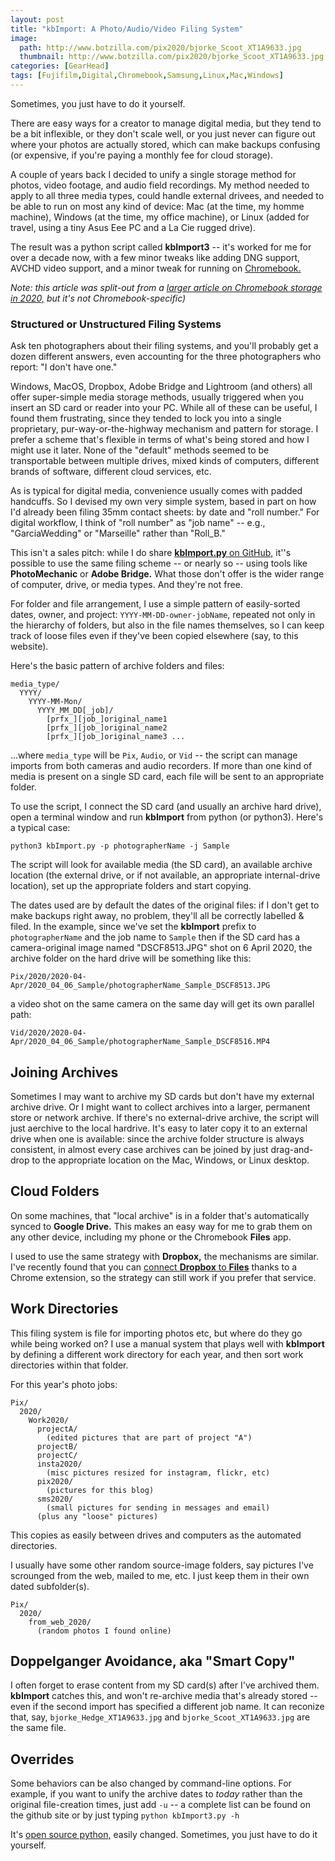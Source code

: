 ```yaml
---
layout: post
title: "kbImport: A Photo/Audio/Video Filing System"
image:
  path: http://www.botzilla.com/pix2020/bjorke_Scoot_XT1A9633.jpg
  thumbnail: http://www.botzilla.com/pix2020/bjorke_Scoot_XT1A9633.jpg
categories: [GearHead]
tags: [Fujifilm,Digital,Chromebook,Samsung,Linux,Mac,Windows]
---
```


Sometimes, you just have to do it yourself.

There are easy ways for a creator to manage digital media, but they tend to be a bit inflexible, or they don't scale well, or you just never can figure out where your photos are actually stored, which can make backups confusing (or expensive, if you're paying a monthly fee for cloud storage).

A couple of years back I decided to unify a single storage method for photos, video footage, and audio field recordings. My method needed to apply to all three media types, could handle external drivees, and needed to be able to run on most any kind of device: Mac (at the time, my homme machine), Windows (at the time, my office machine), or Linux (added for travel, using a tiny Asus Eee PC and a La Cie rugged drive).

The result was a python script called **kbImport3** -- it's worked for me for over a decade now, with a few minor tweaks like adding DNG support, AVCHD video support, and a minor tweak for running on <a href="http://www.botzilla.com/gearhead/2020/04/11/Fujichrome-2020-Storage.html">Chromebook.</a>

<!--more-->

_Note: this article was split-out from a <a href="http://www.botzilla.com/gearhead/2020/04/11/Fujichrome-2020-Storage.html">larger article on Chromebook storage in 2020,</a> but it's not Chromebook-specific)_

### Structured or Unstructured Filing Systems

Ask ten photographers about their filing systems, and you'll probably get a dozen different answers, even accounting for the three photographers who report: "I don't have one."

Windows, MacOS, Dropbox, Adobe Bridge and Lightroom (and others) all offer super-simple media storage methods, usually triggered when you insert an SD card or reader into your PC. While all of these can be useful, I found them frustrating, since they tended to lock you into a single proprietary, pur-way-or-the-highway mechanism and pattern for storage. I prefer a scheme that's flexible in terms of what's being stored and how I might use it later. None of the "default" methods seemed to be transportable between multiple drives, mixed kinds of computers, different brands of software, different cloud services, etc.

As is typical for digital media, convenience usually comes with padded handcuffs. So I devised my own very simple system, based in part on how I'd already been filing 35mm contact sheets: by date and "roll number." For digital workflow, I think of "roll number" as "job name" -- e.g., "GarciaWedding" or "Marseille" rather than "Roll_B."

This isn't a sales pitch: while I do share <a href="https://github.com/joker-b/kbImport">**kbImport.py** on GitHub,</a> it''s possible to use the same filing scheme -- or nearly so -- using tools like **PhotoMechanic** or **Adobe Bridge.** What those don't offer is the wider range of computer, drive, or media types. And they're not free.

For folder and file arrangement, I use a simple pattern of easily-sorted dates, owner, and project: `YYYY-MM-DD-owner-jobName`, repeated not only in the hierarchy of folders, but also in the file names themselves, so I can keep track of loose files even if they've been copied elsewhere (say, to this website).

Here's the basic pattern of archive folders and files:

```
media_type/
  YYYY/
    YYYY-MM-Mon/
      YYYY_MM_DD[_job]/
        [prfx_][job_]original_name1
        [prfx_][job_]original_name2
        [prfx_][job_]original_name3 ...
```

...where `media_type` will be `Pix`, `Audio`, or `Vid` -- the script can manage imports from both cameras and audio recorders. If more than one kind of media is present on a single SD card, each file will be sent to an appropriate folder.

To use the script, I connect the SD card (and usually an archive hard drive), open a terminal window and run **kbImport** from python (or python3). Here's a typical case:

`python3 kbImport.py -p photographerName -j Sample`

The script will look for available media (the SD card), an available archive location (the external drive, or if not available, an appropriate internal-drive location), set up the appropriate folders and start copying.

The dates used are by default the dates of the original files: if I don't get to make backups right away, no problem, they'll all be correctly labelled & filed. In the example, since we've set the **kbImport** prefix to `photographerName` and the job name to `Sample` then if the SD card has a camera-original image named "DSCF8513.JPG" shot on 6 April 2020, the archive folder on the hard drive will be something like this:

`Pix/2020/2020-04-Apr/2020_04_06_Sample/photographerName_Sample_DSCF8513.JPG`

a video shot on the same camera on the same day will get its own parallel path:

`Vid/2020/2020-04-Apr/2020_04_06_Sample/photographerName_Sample_DSCF8516.MP4`

## Joining Archives

Sometimes I may want to archive my SD cards but don't have my external archive drive. Or I might want to collect archives into a larger, permanent store or network archive. If there's no external-drive archive, the script will just aerchive to the local hardrive. It's easy to later copy it to an external drive when one is available: since the archive folder structure is always consistent, in almost every case archives can be joined by just drag-and-drop to the appropriate location on the Mac, Windows, or Linux desktop.

## Cloud Folders

On some machines, that "local archive" is in a folder that's automatically synced to **Google Drive.** This makes an easy way for me to grab them on any other device, including my phone or the Chromebook **Files** app.

I used to use the same strategy with **Dropbox,** the mechanisms are similar. I've recently found that you can <a href="https://chrome.google.com/webstore/detail/file-system-for-dropbox/hlffpaajmfllggclnjppbblobdhokjhe?hl=en">connect **Dropbox** to **Files**</a> thanks to a Chrome extension, so the strategy can still work if you prefer that service.

## Work Directories

This filing system is file for importing photos etc, but where do they go while being worked on? I use a manual system that plays well with **kbImport** by defining a different work directory for each year, and then sort work directories within that folder.

For this year's photo jobs:
```
Pix/
  2020/
    Work2020/
      projectA/
        (edited pictures that are part of project "A")
      projectB/
      projectC/
      insta2020/
        (misc pictures resized for instagram, flickr, etc)
      pix2020/
        (pictures for this blog)
      sms2020/
        (small pictures for sending in messages and email)
      (plus any "loose" pictures)
```

This copies as easily between drives and computers as the automated directories.

I usually have some other random source-image folders, say pictures I've scrounged from the web, mailed to me, etc. I just keep them in their own dated subfolder(s).

```
Pix/
  2020/
    from_web_2020/
      (random photos I found online)
```

## Doppelganger Avoidance, aka "Smart Copy"

I often forget to erase content from my SD card(s) after I've archived them. **kbImport** catches this, and won't re-archive media that's already stored -- even if the second import has specified a different job name. It can reconize that, say, `bjorke_Hedge_XT1A9633.jpg` and `bjorke_Scoot_XT1A9633.jpg` are the same file.

## Overrides

Some behaviors can be also changed by command-line options. For example, if you want to unify the archive dates to _today_ rather than the original file-creation times, just add `-u` -- a complete list can be found on the github site or by just typing `python kbImport3.py -h`

It's <a href="https://github.com/joker-b/kbImport">open source python,</a> easily changed. Sometimes, you just have to do it yourself.


